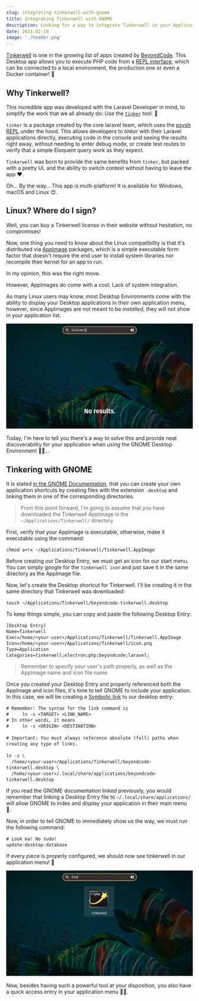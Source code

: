 ```yaml
---
slug: integrating-tinkerwell-with-gnome
title: Integrating Tinkerwell with GNOME
description: Looking for a way to integrate Tinkerwell in your Application Menu? Well, let me teach you how to do it!
date: 2021-02-19
image: './header.png'
---
```


[Tinkerwell](https://tinkerwell.app/) is one in the growing list of apps created
by [BeyondCode](https://beyondco.de/). This Desktop app allows you to execute
PHP code from a
[REPL interface](https://en.wikipedia.org/wiki/Read%E2%80%93eval%E2%80%93print_loop),
which can be connected to a local environment, the production one or even a
Docker container! 👀

## Why Tinkerwell?

This incredible app was developed with the Laravel Developer in mind, to
simplify the work that we all already do: Use the
[`tinker`](https://github.com/laravel/tinker) tool. 🤔

`tinker` is a package created by the core laravel team, which uses the
[psysh REPL](https://psysh.org/) under the hood. This allows developers to
_tinker_ with their Laravel applications directly, executing code in the console
and seeing the results right away, without needing to enter debug mode, or
create test routes to verify that a simple Eloquent query work as they expect.

`Tinkerwell` was born to provide the same benefits from `tinker`, but packed
with a pretty UI, and the ability to switch context without having to leave the
app ❤️.

Oh... By the way... This app is multi-platform! It is available for Windows,
macOS and Linux 😍.

## Linux? Where do I sign?

Well, you can buy a Tinkerwell license in their website without hesitation, no
compromises!

Now, one thing you need to know about the Linux compatibility is that it's
distributed via [AppImage](https://appimage.org/) packages, which is a simple
executable form factor that doesn't require the end user to install system
libraries nor recompile their kernel for an app to run.

In my opinion, this was the right move.

However, AppImages do come with a cost: Lack of system integration.

As many Linux users may know, most Desktop Environments come with the ability to
display your Desktop applications in their own application menu, however, since
AppImages are not meant to be _installed_, they will not show in your
application list.

![Searching Tinkerwell in GNOME and having no matching results](./WithoutGnomeIntegration.png)

Today, I'm here to tell you there's a way to solve this and provide neat
discoverability for your application when using the GNOME Desktop Environment
👨‍💻...

## Tinkering with GNOME

It is stated
[in the GNOME Documentation](https://developer.gnome.org/integration-guide/stable/desktop-files.html.en),
that you can create your own application shortcuts by creating files with the
extension `.desktop` and linking them in one of the corresponding directories.

> From this point forward, I'm going to assume that you have downloaded the
> Tinkerwell AppImage in the `~/Applications/Tinkerwell/` directory

First, verify that your AppImage is executable, otherwise, make it executable
using the command:

```shell
chmod a+rx ~/Applications/Tinkerwell/Tinkerwell.AppImage
```

Before creating our Desktop Entry, we must get an icon for our start menu. You
can simply google for the `tinkerwell icon` and just save it in the same
directory as the AppImage file.

Now, let's create the Desktop shortcut for Tinkerwell. I'll be creating it in
the same directory that Tinkerwell was downloaded:

```shell
touch ~/Applications/Tinkerwell/beyondcode-tinkerwell.desktop
```

To keep things simple, you can copy and paste the following Desktop Entry:

```
[Desktop Entry]
Name=Tinkerwell
Exec=/home/<your-user>/Applications/Tinkerwell/Tinkerwell.AppImage
Icon=/home/<your-user>/Applications/Tinkerwell/icon.png
Type=Application
Categories=tinkerwell;electron;php;beyondcode;laravel;
```

> Remember to specify your user's path properly, as well as the AppImage name
> and icon file name.

Once you created your Desktop Entry and properly referenced both the AppImage
and icon files, it's time to tell GNOME to include your application. In this
case, we will be creating a
[Symbolic link](https://en.wikipedia.org/wiki/Symbolic_link) to our desktop
entry:

```shell
# Remember: The syntax for the link command is
#     ln -s <TARGET> <LINK_NAME>
# In other words, it means
#     ln -s <ORIGIN> <DESTINATION>

# Important: You must always reference absolute (full) paths when creating any type of links.

ln -s \
  /home/<your-user>/Applications/Tinkerwell/beyondcode-tinkerwell.desktop \
  /home/<your-user>/.local/share/applications/beyondcode-tinkerwell.desktop
```

If you read the GNOME documentation linked previously, you would remember that
linking a Desktop Entry file to `~/.local/share/applications/` will allow GNOME
to index and display your application in their main menu 🔮.

Now, in order to tell GNOME to immediately show us the way, we must run the
following command:

```shell
# Look ma! No sudo!
update-desktop-database
```

If every piece is properly configured, we should now see tinkerwell in our
application menu! 🎉

![Searching Tinkerwell in GNOME and having a proper result](./WithGnomeIntegration.png)

Now, besides having such a powerful tool at your disposition, you also have a
quick access entry in your application menu 🏃‍♂️.
